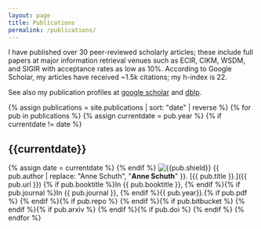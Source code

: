 ```yaml
---
layout: page
title: Publications
permalink: /publications/
---
```


I have published over 30 peer-reviewed scholarly articles; these include full papers at major information retrieval
venues such as ECIR, CIKM, WSDM, and SIGIR with acceptance rates as low as 10%. According to Google Scholar, my articles
have received ~1.5k citations; my h-index is 22.

See also my publication profiles at [google scholar](http://scholar.google.nl/citations?user=Y3ahb_wAAAAJ&hl=en)
and [dblp](http://www.dblp.org/search/index.php#query=author:anne_schuth:).

{% assign publications = site.publications | sort: "date" | reverse %}
{% for pub in publications %}
{% assign currentdate = pub.year %}
{% if currentdate != date %}

## {{currentdate}}

{% assign date = currentdate %}
{% endif %}
![{{pub.shield}}](https://img.shields.io/badge/{{pub.shield}}) {{ pub.author | replace: "Anne Schuth", "**Anne Schuth**" }}. [{{ pub.title }}.]({{ pub.url }}) {% if pub.booktitle %}In {{ pub.booktitle }}, {% endif %}{% if
pub.journal %}In {{ pub.journal }}, {% endif %}{{ pub.year}}.{% if
pub.pdf %}&nbsp;[<i class="fa fa-file-pdf-o"></i>]({{pub.pdf}}){% endif %}{% if
pub.repo %}&nbsp;[<i class="fa fa-github"></i>]({{pub.repo}}){% endif %}{% if
pub.bitbucket %}&nbsp;[<i class="fa fa-bitbucket"></i>]({{pub.bitbucket}}){% endif %}{% if
pub.arxiv %}&nbsp;[<i class="fa fa-archive"></i>](https://arxiv.org/abs/{{pub.arxiv}}){% endif %}{% if
pub.doi %}&nbsp;[<i class="fa fa-link"></i>](https://doi.org/{{pub.doi}}){% endif %}
{% endfor %}
